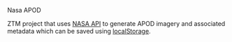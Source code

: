 Nasa APOD

ZTM project that uses [NASA API](https://api.nasa.gov/) to generate APOD imagery and associated metadata which can be saved using [localStorage](https://developer.mozilla.org/en-US/docs/Web/API/Window/localStorage).

